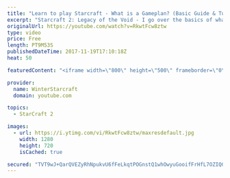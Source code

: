 ```yaml
---
title: "Learn to play Starcraft - What is a Gameplan? (Basic Guide & Tutorial)"
excerpt: "Starcraft 2: Legacy of the Void - I go over the basics of what a gameplan in starcraft 2 is and how to put one together.  Note this is not a guide on WHAT gameplan you should be using as each race!"
originalUrl: https://youtube.com/watch?v=RkwtFcw8ztw
type: video
price: Free
length: PT9M53S
publishedDateTime: 2017-11-19T17:10:18Z
heat: 50

featuredContent: "<iframe width=\"800\" height=\"500\" frameborder=\"0\" src=\"https://www.youtube.com/embed/RkwtFcw8ztw\" allow=\"accelerometer; autoplay; encrypted-media; gyroscope; picture-in-picture\" allowfullscreen></iframe>"

provider:
  name: WinterStarcraft
  domain: youtube.com

topics:
  - StarCraft 2

images:
  - url: https://i.ytimg.com/vi/RkwtFcw8ztw/maxresdefault.jpg
    width: 1280
    height: 720
    isCached: true

secured: "TVT9wJ+QarQVEZyRhNpukvU6fFeLkqtPOGnstQ1whOwyuGooifFrHfL7OZIQGZr0ouUrJUO2UeDZccvX0TeRuZqxkicb3IDOCciEs05RqTfNjj+MUqxEJkyE/4maTbatyECz2227RE51tFfTt5bP3Jt0lAX319Tq6E9rTd8hTnN3lXoBZWsayG2hlaIt2WnCBZKLJk6bjtZS9b2E/o1OQxsj5Us3DzzUTijAKGUiHDwaEPnpJfrmd4mfa1q4qcIZdSsPC1y5VeL6uxMeo6f/S/1fBhFc5cHBkNPa4h4hBek9vxwWcR9zZIe6ttMr7iy3wMz3tfYsvuneariAbPxQYhdBnCOaM8LkedqYQlg8RQtjyUiwjAT1FgXAgAvJOpzf9goQWuPSqp78BCoA+CD3k48Xx/yUbjPXP1E+X+Pefx8=;RcwIjNCAFEVNl6tL+F1wzA=="
---
```


